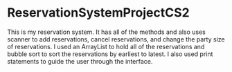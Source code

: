 # ReservationSystemProjectCS2
This is my reservation system. 
It has all of the methods and also uses scanner to add reservations, cancel reservations, and change the party size of reservations. 
I used an ArrayList to hold all of the reservations and bubble sort to sort the reservations by earliest to latest. 
I also used print statements to guide the user through the interface.
